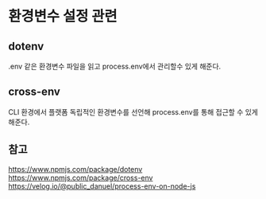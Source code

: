 # 환경변수 설정 관련 

## dotenv 
.env 같은 환경변수 파일을 읽고 process.env에서 관리할수 있게 해준다.  

## cross-env
CLI 환경에서 플랫폼 독립적인 환경변수를 선언해  process.env를 통해 접근할 수 있게 해준다.  


## 참고 
https://www.npmjs.com/package/dotenv  
https://www.npmjs.com/package/cross-env  
https://velog.io/@public_danuel/process-env-on-node-js  